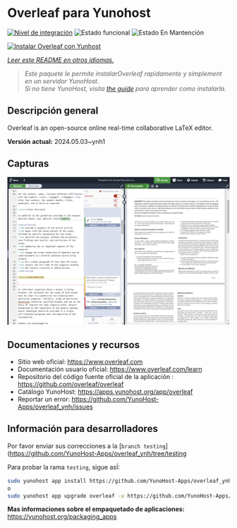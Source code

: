 <!--
Este archivo README esta generado automaticamente<https://github.com/YunoHost/apps/tree/master/tools/readme_generator>
No se debe editar a mano.
-->

# Overleaf para Yunohost

[![Nivel de integración](https://dash.yunohost.org/integration/overleaf.svg)](https://dash.yunohost.org/appci/app/overleaf) ![Estado funcional](https://ci-apps.yunohost.org/ci/badges/overleaf.status.svg) ![Estado En Mantención](https://ci-apps.yunohost.org/ci/badges/overleaf.maintain.svg)

[![Instalar Overleaf con Yunhost](https://install-app.yunohost.org/install-with-yunohost.svg)](https://install-app.yunohost.org/?app=overleaf)

*[Leer este README en otros idiomas.](./ALL_README.md)*

> *Este paquete le permite instalarOverleaf rapidamente y simplement en un servidor YunoHost.*  
> *Si no tiene YunoHost, visita [the guide](https://yunohost.org/install) para aprender como instalarla.*

## Descripción general

Overleaf is an open-source online real-time collaborative LaTeX editor.


**Versión actual:** 2024.05.03~ynh1

## Capturas

![Captura de Overleaf](./doc/screenshots/screenshot.png)

## Documentaciones y recursos

- Sitio web oficial: <https://www.overleaf.com>
- Documentación usuario oficial: <https://www.overleaf.com/learn>
- Repositorio del código fuente oficial de la aplicación : <https://github.com/overleaf/overleaf>
- Catálogo YunoHost: <https://apps.yunohost.org/app/overleaf>
- Reportar un error: <https://github.com/YunoHost-Apps/overleaf_ynh/issues>

## Información para desarrolladores

Por favor enviar sus correcciones a la [`branch testing`](https://github.com/YunoHost-Apps/overleaf_ynh/tree/testing

Para probar la rama `testing`, sigue asÍ:

```bash
sudo yunohost app install https://github.com/YunoHost-Apps/overleaf_ynh/tree/testing --debug
o
sudo yunohost app upgrade overleaf -u https://github.com/YunoHost-Apps/overleaf_ynh/tree/testing --debug
```

**Mas informaciones sobre el empaquetado de aplicaciones:** <https://yunohost.org/packaging_apps>
